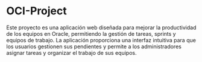 # OCI-Project
Este proyecto es una aplicación web diseñada para mejorar la productividad de los equipos en Oracle, permitiendo la gestión de tareas, sprints y equipos de trabajo. La aplicación proporciona una interfaz intuitiva para que los usuarios gestionen sus pendientes y permite a los administradores asignar tareas y organizar el trabajo de sus equipos.
